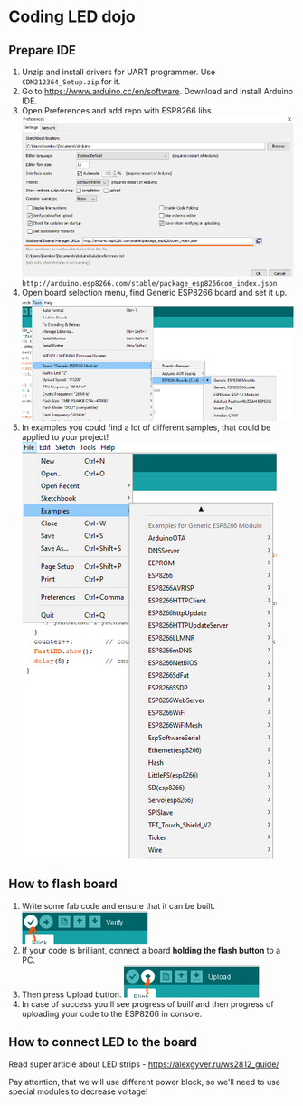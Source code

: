 # Coding LED dojo

## Prepare IDE

1. Unzip and install drivers for UART programmer. Use `CDM212364_Setup.zip` for it.
1. Go to https://www.arduino.cc/en/software. Download and install Arduino IDE.
1. Open Preferences and add repo with ESP8266 libs.
![Lib manager](img/add_esp.png) 
`http://arduino.esp8266.com/stable/package_esp8266com_index.json`
1. Open board selection menu, find Generic ESP8266 board and set it up.
![Board set up](img/board_setup.png)
1. In examples you could find a lot of different samples, that could be applied to your project!
![Examples](img/examples.png)

## How to flash board

1. Write some fab code and ensure that it can be built. 
![Verify button](img/verify_button.png)
1. If your code is brilliant, connect a board **holding the flash button** to a PC.
1. Then press Upload button.
![Upload button](img/upload_button.png)
1. In case of success you'll see progress of builf and then progress of uploading your code to the ESP8266 in console.

## How to connect LED to the board

Read super article about LED strips - https://alexgyver.ru/ws2812_guide/

Pay attention, that we will use different power block, so we'll need to use special modules to decrease voltage!